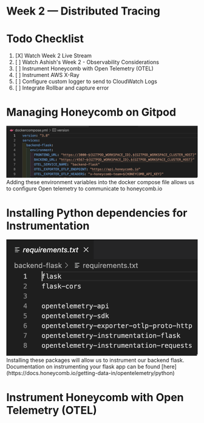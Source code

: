 # Week 2 — Distributed Tracing

# Todo Checklist 

1. [X] Watch Week 2 Live Stream 
2. [ ] Watch Ashish's Week 2 - Observability Considerations 
3. [ ] Instrument Honeycomb with Open Telemetry (OTEL)
4. [ ] Instrument AWS X-Ray
5. [ ] Configure custom logger to send to CloudWatch Logs
6. [ ] Integrate Rollbar and capture error 



# Managing Honeycomb on Gitpod 
<img src= ./images/OTELDC.png>
Adding these environment variables into the docker compose file allows us to configure Open telemetry to communicate to honeycomb.io

# Installing Python dependencies for Instrumentation 

<img src= ./images/PyComb.png>
Installing these packages will allow us to instrument our backend flask. Documentation on instrumenting your flask app can be found [here] (https://docs.honeycomb.io/getting-data-in/opentelemetry/python)







# Instrument Honeycomb with Open Telemetry (OTEL)


